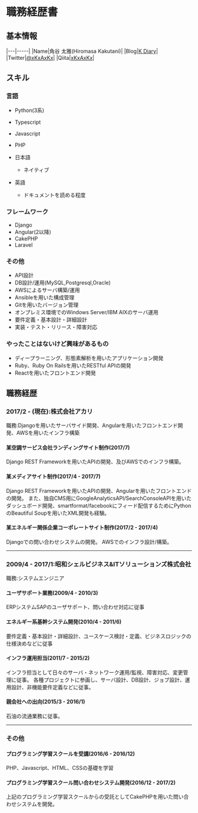 # 職務経歴書

## 基本情報
|---|-----|
|Name|角谷 太雅(Hiromasa Kakutani)|
|Blog|[K Diary](http://xkxaxkx.hatenablog.com/)|
|Twitter|[@xKxAxKx](https://twitter.com/xKxAxKX)|
|Qiita|[xKxAxKx](http://qiita.com/xKxAxKx)|

## スキル

### 言語
- Python(3系)
- Typescript
- Javascript
- PHP

- 日本語
  - ネイティブ
- 英語
  - ドキュメントを読める程度

### フレームワーク
- Django
- Angular(2以降)
- CakePHP
- Laravel

### その他
- API設計
- DB設計/運用(MySQL,Postgresql,Oracle)
- AWSによるサーバ構築/運用
- Ansibleを用いた構成管理
- Gitを用いたバージョン管理
- オンプレミス環境でのWindows Server/IBM AIXのサーバ運用
- 要件定義・基本設計・詳細設計
- 実装・テスト・リリース・障害対応

### やったことはないけど興味があるもの
- ディープラーニング、形態素解析を用いたアプリケーション開発
- Ruby、Ruby On Railsを用いたRESTful APIの開発
- Reactを用いたフロントエンド開発

## 職務経歴
### 2017/2 - (現在):株式会社アカリ
職務:Djangoを用いたサーバサイド開発、Angularを用いたフロントエンド開発、AWSを用いたインフラ構築
#### 某空調サービス会社ランディングサイト制作(2017/7)
Django REST Frameworkを用いたAPIの開発、及びAWSでのインフラ構築。
#### 某メディアサイト制作(2017/4 - 2017/7)
Django REST Frameworkを用いたAPIの開発、Angularを用いたフロントエンドの開発。
また、独自CMS用にGoogleAnalyticsAPI/SearchConsoleAPIを用いたダッシュボード開発、smartformat/facebookにフィード配信するためにPythonのBeautiful Soupを用いたXML開発も経験。
#### 某エネルギー関係企業コーポレートサイト制作(2017/2 - 2017/4)
Djangoでの問い合わせシステムの開発。
AWSでのインフラ設計/構築。

<hr>

### 2009/4 - 2017/1:昭和シェルビジネス&ITソリューションズ株式会社
職務:システムエンジニア
#### ユーザサポート業務(2009/4 - 2010/3)
ERPシステムSAPのユーザサポート、問い合わせ対応に従事
#### エネルギー系基幹システム開発(2010/4 - 2011/6)
要件定義・基本設計・詳細設計、ユースケース検討・定義、ビジネスロジックの仕様決めなどに従事
#### インフラ運用担当(2011/7 - 2015/2)
インフラ担当として日々のサーバ・ネットワーク運用/監視、障害対応、変更管理に従事。
各種プロジェクトに参画し、サーバ設計、DB設計、ジョブ設計、運用設計、非機能要件定義などに従事。
#### 親会社への出向(2015/3 - 2016/1)
石油の流通業務に従事。

<hr>

### その他
#### プログラミング学習スクールを受講(2016/6 - 2016/12)
PHP、Javascript、HTML、CSSの基礎を学習
#### プログラミング学習スクール問い合わせシステム開発(2016/12 - 2017/2)
上記のプログラミング学習スクールからの受託としてCakePHPを用いた問い合わせシステムを開発。
